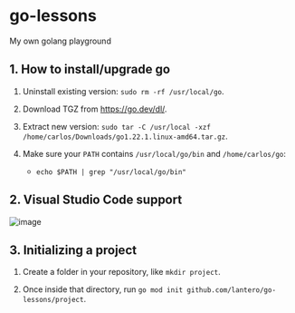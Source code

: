 # go-lessons

My own golang playground

## 1. How to install/upgrade go

1. Uninstall existing version: `sudo rm -rf /usr/local/go`.

2. Download TGZ from https://go.dev/dl/.

3. Extract new version: `sudo tar -C /usr/local -xzf /home/carlos/Downloads/go1.22.1.linux-amd64.tar.gz`.

4. Make sure your `PATH` contains `/usr/local/go/bin` and `/home/carlos/go`:
   - `echo $PATH | grep "/usr/local/go/bin"`

## 2. Visual Studio Code support

![image](https://github.com/Lantero/go-lessons/assets/3510723/e5cfdd2d-5aa5-40c5-be05-2e5d2d30b08a)

## 3. Initializing a project

1. Create a folder in your repository, like `mkdir project`.

2. Once inside that directory, run `go mod init github.com/lantero/go-lessons/project`.
